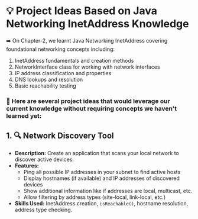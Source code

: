 # 💡 Project Ideas Based on Java Networking InetAddress Knowledge

➡️ On Chapter-2, we learnt Java Networking InetAddress covering foundational networking concepts including:

1. InetAddress fundamentals and creation methods
2. NetworkInterface class for working with network interfaces
3. IP address classification and properties
4. DNS lookups and resolution
5. Basic reachability testing

### 🔖 Here are several project ideas that would leverage our current knowledge without requiring concepts we haven't learned yet:

## 1. 🔍 Network Discovery Tool

* **Description:** Create an application that scans your local network to discover active devices.
* **Features:**
    - Ping all possible IP addresses in your subnet to find active hosts
    - Display hostnames (if available) and IP addresses of discovered devices
    - Show additional information like if addresses are local, multicast, etc.
    - Allow filtering by address types (site-local, link-local, etc.)
* **Skills Used:** InetAddress creation, `isReachable()`, hostname resolution, address type checking.
